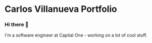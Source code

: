 # Carlos Villanueva Portfolio

### Hi there 👋
I'm a software engineer at Capital One - working on a lot of cool stuff.
